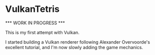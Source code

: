 # VulkanTetris

*** WORK IN PROGRESS ***

This is my first attempt with Vulkan.

I started building a Vulkan renderer following Alexander Overvoorde's excellent tutorial, and I'm now slowly adding the game mechanics.
